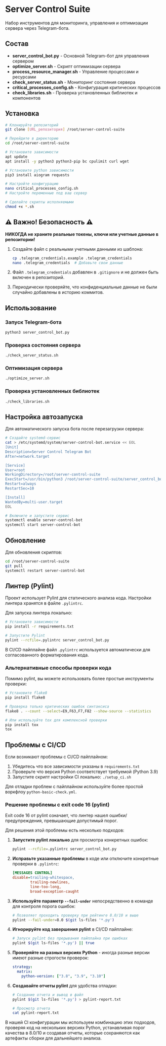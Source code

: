 # Server Control Suite

Набор инструментов для мониторинга, управления и оптимизации сервера через Telegram-бота.

## Состав

- **server_control_bot.py** - Основной Telegram-бот для управления сервером
- **optimize_server.sh** - Скрипт оптимизации сервера
- **process_resource_manager.sh** - Управление процессами и ресурсами
- **check_server_status.sh** - Мониторинг состояния сервера
- **critical_processes_config.sh** - Конфигурация критических процессов
- **check_libraries.sh** - Проверка установленных библиотек и компонентов

## Установка

```bash
# Клонируйте репозиторий
git clone [URL_репозитория] /root/server-control-suite

# Перейдите в директорию
cd /root/server-control-suite

# Установите зависимости
apt update
apt install -y python3 python3-pip bc cpulimit curl wget

# Установите python зависимости
pip3 install aiogram requests

# Настройте конфигурацию
nano critical_processes_config.sh
# Настройте переменные под ваш сервер

# Сделайте скрипты исполняемыми
chmod +x *.sh
```

## ⚠️ Важно! Безопасность ⚠️

**НИКОГДА не храните реальные токены, ключи или учетные данные в репозитории!**

1. Создайте файл с реальными учетными данными из шаблона:
   ```bash
   cp .telegram_credentials.example .telegram_credentials
   nano .telegram_credentials  # Добавьте свои данные
   ```

2. Файл `.telegram_credentials` добавлен в `.gitignore` и не должен быть включен в репозиторий.

3. Периодически проверяйте, что конфиденциальные данные не были случайно добавлены в историю коммитов.

## Использование

### Запуск Telegram-бота

```bash
python3 server_control_bot.py
```

### Проверка состояния сервера

```bash
./check_server_status.sh
```

### Оптимизация сервера

```bash
./optimize_server.sh
```

### Проверка установленных библиотек

```bash
./check_libraries.sh
```

## Настройка автозапуска

Для автоматического запуска бота после перезагрузки сервера:

```bash
# Создайте systemd-сервис
cat > /etc/systemd/system/server-control-bot.service << EOL
[Unit]
Description=Server Control Telegram Bot
After=network.target

[Service]
User=root
WorkingDirectory=/root/server-control-suite
ExecStart=/usr/bin/python3 /root/server-control-suite/server_control_bot.py
Restart=always
RestartSec=10

[Install]
WantedBy=multi-user.target
EOL

# Включите и запустите сервис
systemctl enable server-control-bot
systemctl start server-control-bot
```

## Обновление

Для обновления скриптов:

```bash
cd /root/server-control-suite
git pull
systemctl restart server-control-bot
```

## Линтер (Pylint)

Проект использует Pylint для статического анализа кода. Настройки линтера хранятся в файле `.pylintrc`.

Для запуска линтера локально:

```bash
# Установите зависимости
pip install -r requirements.txt

# Запустите Pylint
pylint --rcfile=.pylintrc server_control_bot.py
```

В CI/CD пайплайне файл `.pylintrc` используется автоматически для согласованного форматирования кода.

### Альтернативные способы проверки кода

Помимо pylint, вы можете использовать более простые инструменты проверки:

```bash
# Установите flake8
pip install flake8

# Проверка только критических ошибок синтаксиса
flake8 . --count --select=E9,F63,F7,F82 --show-source --statistics

# Или используйте tox для комплексной проверки
pip install tox
tox
```

## Проблемы с CI/CD

Если возникают проблемы с CI/CD пайплайном:

1. Убедитесь что все зависимости указаны в `requirements.txt`
2. Проверьте что версия Python соответствует требуемой (Python 3.9)
3. Запустите скрипт настройки CI локально: `./setup_ci.sh`

Для отладки проблем с пайплайном используйте более простой воркфлоу `python-basic-check.yml`.

### Решение проблемы с exit code 16 (pylint)

Exit code 16 от pylint означает, что линтер нашел ошибки/предупреждения, превышающие допустимый порог.

Для решения этой проблемы есть несколько подходов:

1. **Запустите pylint локально** для просмотра конкретных ошибок:
   ```bash
   pylint --rcfile=.pylintrc server_control_bot.py
   ```

2. **Исправьте указанные проблемы** в коде или отключите конкретные проверки в `.pylintrc`:
   ```ini
   [MESSAGES CONTROL]
   disable=trailing-whitespace,
           trailing-newlines,
           line-too-long,
           broad-exception-caught
   ```

3. **Используйте параметр `--fail-under`** непосредственно в команде для контроля порога ошибок:
   ```bash
   # Позволяет проходить проверку при рейтинге 8.0/10 и выше
   pylint --fail-under=8.0 $(git ls-files '*.py')
   ```

4. **Игнорируйте код завершения pylint** в CI/CD пайплайне:
   ```bash
   # Запуск pylint без прерывания пайплайна при ошибках
   pylint $(git ls-files '*.py') || true
   ```

5. **Проверяйте на разных версиях Python** - иногда разные версии имеют разные строгости проверок:
   ```yaml
   strategy:
     matrix:
       python-version: ["3.8", "3.9", "3.10"]
   ```

6. **Создавайте отчеты pylint** для удобства отладки:
   ```bash
   # Создание отчета и вывод в файл
   pylint $(git ls-files '*.py') > pylint-report.txt
   
   # Просмотр отчета
   cat pylint-report.txt
   ```

В нашей CI конфигурации мы используем комбинацию этих подходов, проверяя код на нескольких версиях Python, устанавливая порог качества в 8.0/10 и создавая отчеты, которые сохраняются как артефакты сборки для дальнейшего анализа. 